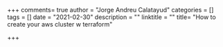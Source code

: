 +++
comments= true
author = "Jorge Andreu Calatayud"
categories = []
tags = []
date = "2021-02-30"
description = ""
linktitle = ""
title= "How to create your aws cluster w terraform"

+++

